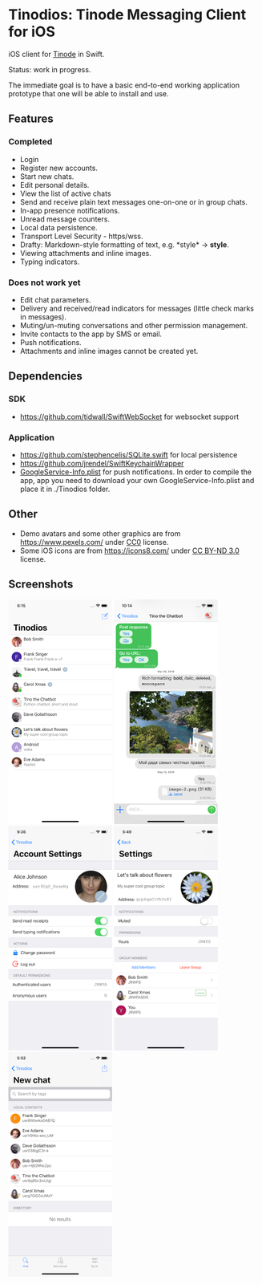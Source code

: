 # Tinodios: Tinode Messaging Client for iOS

iOS client for [Tinode](https://github.com/tinode/chat) in Swift.

Status: work in progress.

The immediate goal is to have a basic end-to-end working application prototype that one will be able to install and use.

## Features

### Completed

* Login
* Register new accounts.
* Start new chats.
* Edit personal details.
* View the list of active chats
* Send and receive plain text messages one-on-one or in group chats.
* In-app presence notifications.
* Unread message counters.
* Local data persistence.
* Transport Level Security - https/wss.
* Drafty: Markdown-style formatting of text, e.g. \*style\* → **style**.
* Viewing attachments and inline images.
* Typing indicators.


### Does not work yet
* Edit chat parameters.
* Delivery and received/read indicators for messages (little check marks in messages).
* Muting/un-muting conversations and other permission management.
* Invite contacts to the app by SMS or email.
* Push notifications.
* Attachments and inline images cannot be created yet.


## Dependencies

### SDK

* https://github.com/tidwall/SwiftWebSocket for websocket support

### Application

* https://github.com/stephencelis/SQLite.swift for local persistence
* https://github.com/jrendel/SwiftKeychainWrapper
* [GoogleService-Info.plist](https://firebase.google.com/docs/cloud-messaging/ios/client) for push notifications.
In order to compile the app, app you need to download your own GoogleService-Info.plist and place it in ./Tinodios folder.


## Other

* Demo avatars and some other graphics are from https://www.pexels.com/ under [CC0](https://www.pexels.com/photo-license/) license.
* Some iOS icons are from https://icons8.com/ under [CC BY-ND 3.0](https://icons8.com/license) license.

## Screenshots
<img src="ios-chats.png" alt="App screenshot - chat list" width="207" /> <img src="ios-chat.png" alt="App screenshot - conversation" width="207" /> <img src="ios-account.png" alt="App screenshot - account settings" width="207" />
<img src="ios-topic-info.png" alt="App screenshot - topic info" width="207" /> <img src="ios-find-people.png" alt="App screenshot - find people" width="207" />

